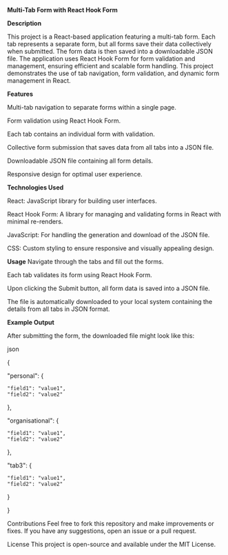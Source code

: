 **Multi-Tab Form with React Hook Form**

**Description**

This project is a React-based application featuring a multi-tab form. Each tab represents a separate form, but all forms save their data collectively when submitted. The form data is then saved into a downloadable JSON file. The application uses React Hook Form for form validation and management, ensuring efficient and scalable form handling. This project demonstrates the use of tab navigation, form validation, and dynamic form management in React.

**Features**

Multi-tab navigation to separate forms within a single page.


Form validation using React Hook Form.

Each tab contains an individual form with validation.

Collective form submission that saves data from all tabs into a JSON file.

Downloadable JSON file containing all form details.

Responsive design for optimal user experience.

**Technologies Used**

React: JavaScript library for building user interfaces.

React Hook Form: A library for managing and validating forms in React with minimal re-renders.

JavaScript: For handling the generation and download of the JSON file.

CSS: Custom styling to ensure responsive and visually appealing design.




**Usage**
Navigate through the tabs and fill out the forms.

Each tab validates its form using React Hook Form.

Upon clicking the Submit button, all form data is saved into a JSON file.

The file is automatically downloaded to your local system containing the details from all tabs in JSON format.


**Example Output**

After submitting the form, the downloaded file might look like this:

json


{

  "personal": {
  
    "field1": "value1",
    "field2": "value2"
  },
  
  "organisational": {
  
    "field1": "value1",
    "field2": "value2"
  },
  
  "tab3": {
  
    "field1": "value1",
    "field2": "value2"
  }
  
}


Contributions
Feel free to fork this repository and make improvements or fixes. If you have any suggestions, open an issue or a pull request.

License
This project is open-source and available under the MIT License.

